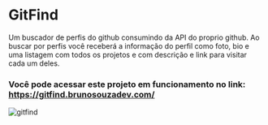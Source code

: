 # GitFind 
Um buscador de perfis do github consumindo da API do proprio github.
Ao buscar por perfis você receberá a informação do perfil como foto, bio e uma listagem com todos os projetos e 
com descrição e link para visitar cada um deles.

### Você pode acessar este projeto em funcionamento no link: https://gitfind.brunosouzadev.com/

![gitfind](https://user-images.githubusercontent.com/101902194/198359831-af3c4543-e92b-4151-9288-298d65d73a91.png)

